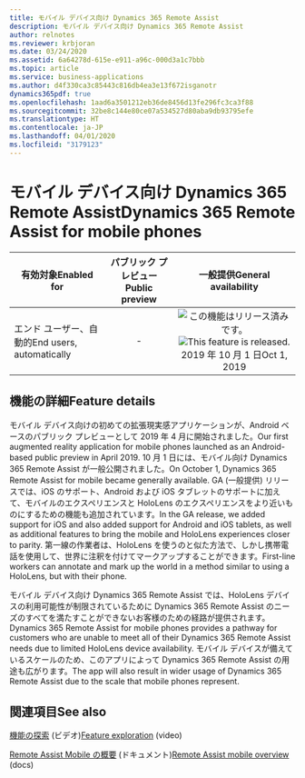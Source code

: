 ```yaml
---
title: モバイル デバイス向け Dynamics 365 Remote Assist
description: モバイル デバイス向け Dynamics 365 Remote Assist
author: relnotes
ms.reviewer: krbjoran
ms.date: 03/24/2020
ms.assetid: 6a64278d-615e-e911-a96c-000d3a1c7bbb
ms.topic: article
ms.service: business-applications
ms.author: d4f330ca3c85443c816db4ea3e13f672isganotr
dynamics365pdf: true
ms.openlocfilehash: 1aad6a3501212eb36de8456d13fe296fc3ca3f88
ms.sourcegitcommit: 32be8c144e80ce07a534527d80aba9db93795efe
ms.translationtype: HT
ms.contentlocale: ja-JP
ms.lasthandoff: 04/01/2020
ms.locfileid: "3179123"
---
```

# <a name="dynamics-365-remote-assist-for-mobile-phones"></a><span data-ttu-id="5342c-103">モバイル デバイス向け Dynamics 365 Remote Assist</span><span class="sxs-lookup"><span data-stu-id="5342c-103">Dynamics 365 Remote Assist for mobile phones</span></span>


| <span data-ttu-id="5342c-104">有効対象</span><span class="sxs-lookup"><span data-stu-id="5342c-104">Enabled for</span></span>    |  <span data-ttu-id="5342c-105">パブリック プレビュー</span><span class="sxs-lookup"><span data-stu-id="5342c-105">Public preview</span></span> | <span data-ttu-id="5342c-106">一般提供</span><span class="sxs-lookup"><span data-stu-id="5342c-106">General availability</span></span> | 
| ---------- | :----------: |:----------: |
|<span data-ttu-id="5342c-107">エンド ユーザー、自動的</span><span class="sxs-lookup"><span data-stu-id="5342c-107">End users, automatically</span></span>|-| <span data-ttu-id="5342c-108">![この機能はリリース済みです。](/dynamics365-release-plan/media/green-checkmark.png "この機能はリリース済みです。")</span><span class="sxs-lookup"><span data-stu-id="5342c-108">![This feature is released.](/dynamics365-release-plan/media/green-checkmark.png "This feature is released.")</span></span> <span data-ttu-id="5342c-109">2019 年 10 月 1 日</span><span class="sxs-lookup"><span data-stu-id="5342c-109">Oct 1, 2019</span></span>|






## <a name="feature-details"></a><span data-ttu-id="5342c-110">機能の詳細</span><span class="sxs-lookup"><span data-stu-id="5342c-110">Feature details</span></span>
<!--feature detail start -->
<span data-ttu-id="5342c-111">モバイル デバイス向けの初めての拡張現実感アプリケーションが、Android ベースのパブリック プレビューとして 2019 年 4 月に開始されました。</span><span class="sxs-lookup"><span data-stu-id="5342c-111">Our first augmented reality application for mobile phones launched as an Android-based public preview in April 2019.</span></span> <span data-ttu-id="5342c-112">10 月 1 日には、モバイル向け Dynamics 365 Remote Assist が一般公開されました。</span><span class="sxs-lookup"><span data-stu-id="5342c-112">On October 1, Dynamics 365 Remote Assist for mobile became generally available.</span></span> <span data-ttu-id="5342c-113">GA (一般提供) リリースでは、iOS のサポート、Android および iOS タブレットのサポートに加えて、モバイルのエクスペリエンスと HoloLens のエクスペリエンスをより近いものにするための機能も追加されています。</span><span class="sxs-lookup"><span data-stu-id="5342c-113">In the GA release, we added support for iOS and also added support for Android and iOS tablets, as well as additional features to bring the mobile and HoloLens experiences closer to parity.</span></span> <span data-ttu-id="5342c-114">第一線の作業者は、HoloLens を使うのと似た方法で、しかし携帯電話を使用して、世界に注釈を付けてマークアップすることができます。</span><span class="sxs-lookup"><span data-stu-id="5342c-114">First-line workers can annotate and mark up the world in a method similar to using a HoloLens, but with their phone.</span></span> 

<span data-ttu-id="5342c-115">モバイル デバイス向け Dynamics 365 Remote Assist では、HoloLens デバイスの利用可能性が制限されているために Dynamics 365 Remote Assist のニーズのすべてを満たすことができないお客様のための経路が提供されます。</span><span class="sxs-lookup"><span data-stu-id="5342c-115">Dynamics 365 Remote Assist for mobile phones provides a pathway for customers who are unable to meet all of their Dynamics 365 Remote Assist needs due to limited HoloLens device availability.</span></span> <span data-ttu-id="5342c-116">モバイル デバイスが備えているスケールのため、このアプリによって Dynamics 365 Remote Assist の用途も広がります。</span><span class="sxs-lookup"><span data-stu-id="5342c-116">The app will also result in wider usage of Dynamics 365 Remote Assist due to the scale that mobile phones represent.</span></span>
<!--feature detail end -->










## <a name="see-also"></a><span data-ttu-id="5342c-117">関連項目</span><span class="sxs-lookup"><span data-stu-id="5342c-117">See also</span></span>
<span data-ttu-id="5342c-118">[機能の探索](https://aka.ms/ROGRA19RW2ROV1) (ビデオ)</span><span class="sxs-lookup"><span data-stu-id="5342c-118">[Feature exploration](https://aka.ms/ROGRA19RW2ROV1) (video)</span></span>

<span data-ttu-id="5342c-119">[Remote Assist Mobile の概要](https://docs.microsoft.com/dynamics365/mixed-reality/remote-assist/mobile-app/remote-assist-mobile-overview) (ドキュメント)</span><span class="sxs-lookup"><span data-stu-id="5342c-119">[Remote Assist mobile overview](https://docs.microsoft.com/dynamics365/mixed-reality/remote-assist/mobile-app/remote-assist-mobile-overview) (docs)</span></span>
